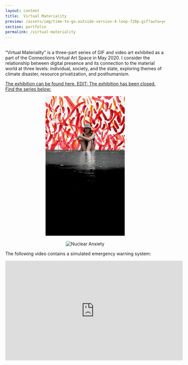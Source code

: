 ```yaml
---
layout: content
title:  Virtual Materiality
preview: /assets/img/time-to-go-outside-version-4-loop-720p.gif?auto=yes
section: portfolio
permalink: /virtual-materiality
---
```


<!-- <div style="padding:56.31% 0 0 0;position:relative;"><iframe src="https://player.vimeo.com/video/326200777" style="position:absolute;top:0;left:0;width:100%;height:100%;" frameborder="0" allow="autoplay; fullscreen" allowfullscreen></iframe></div><script src="https://player.vimeo.com/api/player.js"></script> -->

<!-- <img src="assets\img\CybermimeticsPoster.jpg" alt="Event Poster"> -->

<br>
“Virtual Materiality” is a three-part series of GIF and video art exhibited as a part of the Connections Virtual Art Space in May 2020. I consider the relationship between digital presence and its connection to the material world at three levels: individual, society, and the state, exploring themes of climate disaster, resource privatization, and posthumanism.

<a href="https://www.connectionsartspace.com/virtual-materiality">The exhibition can be found here. EDIT: The exhibition has been closed. Find the series below:</a>

<p align="center"><img src="\assets\img\megan-river-gif---nuclear-anxiety.gif" alt="Nuclear Anxiety" width="250" height="auto"></p>

<p align="center"><img src="\assets\img\time-to-go-outside-version-4-loop-720p.gif?auto=yes" alt="Nuclear Anxiety" width="720" height="auto"></p>

The following video contains a simulated emergency warning system:
<p align="center"><iframe width="560" height="315" src="https://www.youtube.com/embed/N0Qn8A4HjwI" title="Earthquake Delivery" frameborder="0" allow="accelerometer; autoplay; clipboard-write; encrypted-media; gyroscope; picture-in-picture" allowfullscreen></iframe></p>
